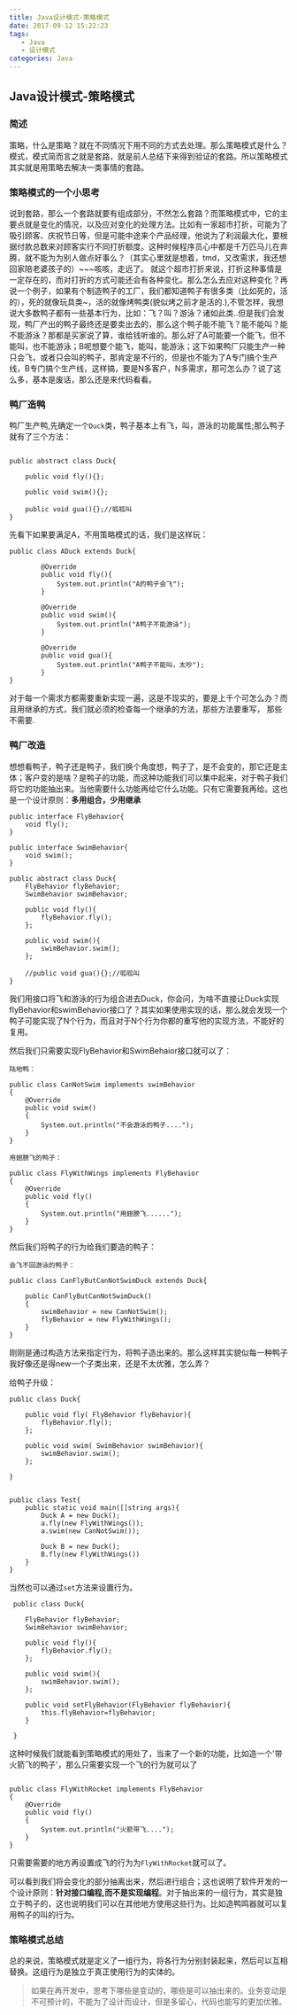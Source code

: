 ```yaml
---
title: Java设计模式-策略模式
date: 2017-09-12 15:22:23
tags:
   - Java
   - 设计模式
categories: Java
---
```


## Java设计模式-策略模式

### 简述

策略，什么是策略？就在不同情况下用不同的方式去处理。那么策略模式是什么？ 模式，模式简而言之就是套路，就是前人总结下来得到验证的套路。所以策略模式其实就是用策略去解决一类事情的套路。


### 策略模式的一个小思考

说到套路，那么一个套路就要有组成部分，不然怎么套路？而策略模式中，它的主要点就是变化的情况，以及应对变化的处理方法。比如有一家超市打折，可能为了吸引顾客、庆祝节日等，但是可能中途来个产品经理，他说为了利润最大化，要根据付款总数来对顾客实行不同打折额度。这种时候程序员心中都是千万匹马儿在奔腾，就不能为为别人做点好事么？（其实心里就是想着，tmd，又改需求，我还想回家陪老婆孩子的）~~~咳咳，走远了。 就这个超市打折来说，打折这种事情是一定存在的，而对打折的方式可能还会有各种变化。那么怎么去应对这种变化？再说一个例子，如果有个制造鸭子的工厂，我们都知道鸭子有很多类（比如死的，活的），死的就像玩具类~，活的就像烤鸭类(貌似烤之前才是活的.),不管怎样，我想说大多数鸭子都有一些基本行为，比如：飞？叫？游泳？诸如此类..但是我们会发现，鸭厂产出的鸭子最终还是要卖出去的，那么这个鸭子能不能飞？能不能叫？能不能游泳？那都是买家说了算，谁给钱听谁的。那么好了A可能要一个能飞，但不能叫，也不能游泳；B呢想要个能飞，能叫，能游泳；这下如果鸭厂只能生产一种只会飞，或者只会叫的鸭子，那肯定是不行的，但是也不能为了A专门搞个生产线，B专门搞个生产线，这样搞，要是N多客户，N多需求，那可怎么办？说了这么多，基本是废话，那么还是来代码看看。

<!--more-->

### 鸭厂造鸭

鸭厂生产鸭,先确定一个`Duck`类，鸭子基本上有飞，叫，游泳的功能属性;那么鸭子就有了三个方法：

```

public abstract class Duck{

    public void fly(){};

    public void swim(){};

    public void gua(){};//呱呱叫
}

```


先看下如果要满足A，不用策略模式的话，我们是这样玩：

```
public class ADuck extends Duck{

        @Override
        public void fly(){
            System.out.println("A的鸭子会飞");
        }

        @Override
        public void swim(){
            System.out.println("A鸭子不能游泳");
        }

        @Override
        public void gua(){
            System.out.println("A鸭子不能叫，太吵");
        }
}
```

对于每一个需求方都需要重新实现一遍，这是不现实的，要是上千个可怎么办？而且用继承的方式，我们就必须的检查每一个继承的方法，那些方法要重写， 那些不需要.

### 鸭厂改造

想想看鸭子，鸭子还是鸭子，我们换个角度想，鸭子了，是不会变的，那它还是主体；客户变的是啥？是鸭子的功能，而这种功能我们可以集中起来，对于鸭子我们将它的功能抽出来。当他需要什么功能再给它什么功能。只有它需要我再给。这也是一个设计原则：**多用组合，少用继承**

```
public interface FlyBehavior{
    void fly();
}

public interface SwimBehavior{
    void swim();
}

public abstract class Duck{
    FlyBehavior flyBehavior;
    SwimBehavior swimBehavior;

    public void fly(){
        flyBehavior.fly();
    };

    public void swim(){
        swimBehavior.swim();
    };

    //public void gua(){};//呱呱叫
}

```

我们用接口将飞和游泳的行为组合进去Duck，你会问，为啥不直接让Duck实现flyBehavior和swimBehavior接口了？其实如果使用实现的话，那么就会发现一个鸭子可能实现了N个行为，而且对于N个行为你都的重写他的实现方法，不能好的复用。

然后我们只需要实现FlyBehavior和SwimBehaior接口就可以了：
```
陆地鸭：

public class CanNotSwim implements swimBehavior
{
    @Override
    public void swim()
    {
        System.out.println("不会游泳的鸭子....");
    }
}

用翅膀飞的鸭子：

public class FlyWithWings implements FlyBehavior
{
    @Override
    public void fly()
    {
        System.out.println("用翅膀飞......");
    }
}
```

然后我们将鸭子的行为给我们要造的鸭子：

```
会飞不回游泳的鸭子：

public class CanFlyButCanNotSwimDuck extends Duck{
    
    public CanFlyButCanNotSwimDuck()
    {
        swimBehavior = new CanNotSwim();
        flyBehavior = new FlyWithWings();
    }
}

```

刚刚是通过构造方法来指定行为，将鸭子造出来的。那么这样其实貌似每一种鸭子我好像还是得new一个子类出来，还是不太优雅，怎么弄？

给鸭子升级：

```
public class Duck{

    public void fly( FlyBehavior flyBehavior){
        flyBehavior.fly();
    };

    public void swim( SwimBehavior swimBehavior){
        swimBehavior.swim();
    };

}


public class Test{
    public static void main([]string args){
        Duck A = new Duck();
        a.fly(new FlyWithWings());
        a.swim(new CanNotSwim());

        Duck B = new Duck();
        B.fly(new FlyWithWings())
    }
}

```

当然也可以通过`set`方法来设置行为。

```
 public class Duck{
    
    FlyBehavior flyBehavior;
    SwimBehavior swimBehavior;

    public void fly(){
        flyBehavior.fly();
    };

    public void swim(){
        swimBehavior.swim();
    };

    public void setFlyBehavior(FlyBehavior flyBehavior){
        this.flyBehavior=flyBehavior;
    }

 }
```

这种时候我们就能看到策略模式的用处了，当来了一个新的功能，比如造一个'带火箭飞的鸭子'，那么只需要实现一个飞的行为就可以了

```

public class FlyWithRocket implements FlyBehavior
{
    @Override
    public void fly()
    {
        System.out.println("火箭带飞....");
    }
}

```

只需要需要的地方再设置成飞的行为为`FlyWithRocket`就可以了。

可以看到我们将会变化的部分抽离出来，然后进行组合；这也说明了软件开发的一个设计原则：**针对接口编程,而不是实现编程**。对于抽出来的一组行为，其实是独立于鸭子的，这也说明我们可以在其他地方使用这些行为。比如造鸭鸣器就可以复用鸭子的叫的行为。

### 策略模式总结

总的来说，策略模式就是定义了一组行为，将各行为分别封装起来，然后可以互相替换。这组行为是独立于真正使用行为的实体的。


>如果在再开发中，思考下哪些是变动的，哪些是可以抽出来的。业务变动是不可预计的，不能为了设计而设计，但是多留心，代码也能写的更加优雅。